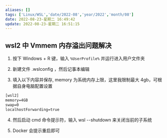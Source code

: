 ```yaml
---
aliases: []
tags: ['Linux/WSL','date/2022-08','year/2022','month/08']
date: 2022-08-23-星期二 16:49:42
update: 2022-08-23-星期二 16:51:15
---
```


## wsl2 中 Vmmem 内存溢出问题解决

1. 按下 Windows + R 键，输入 `%UserProfile%` 并运行进入用户文件夹

2. 新建文件 .wslconfig ，然后记事本编辑

3. 填入以下内容并保存, memory 为系统内存上限，这里我限制最大 4gb，可根据自身电脑配置设置

```txt
[wsl2]
memory=4GB
swap=0
localhostForwarding=true
```

4. 然后启动 cmd 命令提示符，输入 wsl --shutdown 来关闭当前的子系统

5. Docker 会提示重启即可
